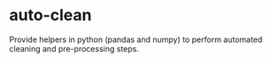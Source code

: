 # auto-clean
Provide helpers in python (pandas and numpy) to perform automated cleaning and pre-processing steps.
